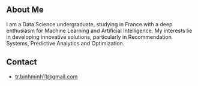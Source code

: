 ## About Me

I am a Data Science undergraduate, studying in France with a deep enthusiasm for Machine Learning and Artificial Intelligence. My interests lie in developing innovative solutions, particularly in Recommendation Systems, Predictive Analytics and Optimization.

## Contact

- tr.binhminh11@gmail.com



